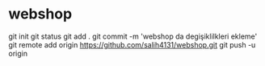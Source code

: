 # webshop
git init
git status
git add .
git commit -m 'webshop da degişiklilkleri ekleme'
git remote add origin https://github.com/salih4131/webshop.git
git push -u origin
